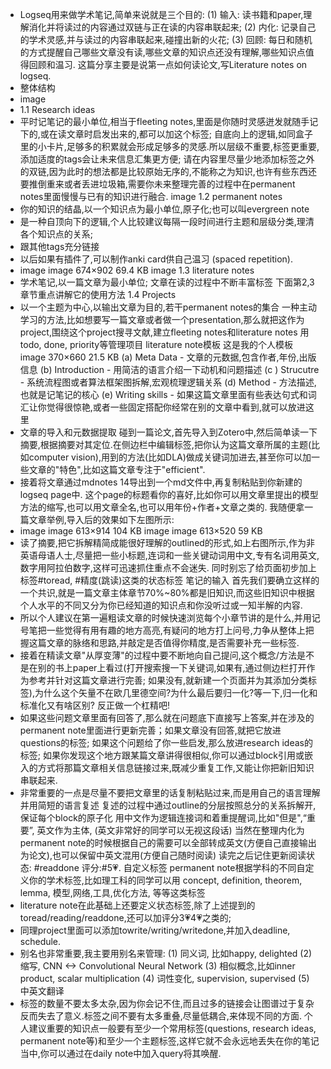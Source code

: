 - Logseq用来做学术笔记,简单来说就是三个目的:
  (1) 输入: 读书籍和paper,理解消化并将读过的内容通过双链与正在读的内容串联起来;
  (2) 内化: 记录自己的学术灵感,并与读过的内容串联起来,碰撞出新的火花;
  (3) 回顾: 每日和随机的方式提醒自己哪些文章没有读,哪些文章的知识点还没有理解,哪些知识点值得回顾和温习.
  这篇分享主要是说第一点如何读论文,写Literature notes on logseq.
- 整体结构
- image
- 1.1 Research ideas
- 平时记笔记的最小单位,相当于fleeting notes,里面是你随时灵感迸发就随手记下的,或在读文章时启发出来的,都可以加这个标签;
  自底向上的逻辑,如同盒子里的小卡片,足够多的积累就会形成足够多的灵感.所以层级不重要,标签更重要,添加适度的tags会让未来信息汇集更方便;
  请在内容里尽量少地添加标签之外的双链,因为此时的想法都是比较原始无序的,不能称之为知识,也许有些东西还要推倒重来或者丢进垃圾箱,需要你未来整理完善的过程中在permanent notes里面慢慢与已有的知识进行融合.
  image
  1.2 permanent notes
- 你的知识的结晶,以一个知识点为最小单位,原子化;也可以叫evergreen note
- 是一种自顶向下的逻辑,个人比较建议每隔一段时间进行主题和层级分类,理清各个知识点的关系;
- 跟其他tags充分链接
- 以后如果有插件了,可以制作anki card供自己温习 (spaced repetition).
- image
  image
  674×902 69.4 KB
   image
  1.3 literature notes
- 学术笔记,以一篇文章为最小单位;
  文章在读的过程中不断丰富标签
  下面第2,3章节重点讲解它的使用方法
  1.4 Projects
- 以一个主题为中心,以输出文章为目的,若干permanent notes的集合
  一种主动学习的方法,比如想要写一篇文章或者做一个presentation,那么就把这作为project,围绕这个project搜寻文献,建立fleeting notes和literature notes
  用todo, done, priority等管理项目
  literature note模板
  这是我的个人模板
  image
  370×660 21.5 KB
  (a) Meta Data - 文章的元数据,包含作者,年份,出版信息
  (b) Introduction - 用简洁的语言介绍一下动机和问题描述
  (c ) Strucutre - 系统流程图或者算法框架图拆解,宏观梳理逻辑关系
  (d) Method - 方法描述,也就是记笔记的核心
  (e) Writing skills - 如果这篇文章里面有些表达句式和词汇让你觉得很惊艳,或者一些固定搭配你经常在别的文章中看到,就可以放进这里
- 文章的导入和元数据提取
  碰到一篇论文,首先导入到Zotero中,然后简单读一下摘要,根据摘要对其定位.在侧边栏中编辑标签,把你认为这篇文章所属的主题(比如computer vision),用到的方法(比如DLA)做成关键词加进去,甚至你可以加一些文章的"特色",比如这篇文章专注于"efficient".
- 接着将文章通过mdnotes 14导出到一个md文件中,再复制粘贴到你新建的logseq page中. 这个page的标题看你的喜好,比如你可以用文章里提出的模型方法的缩写,也可以用文章全名,也可以用年份+作者+文章之类的. 我随便拿一篇文章举例,导入后的效果如下左图所示:
- image
  image
  613×914 104 KB
   image
  image
  613×520 59 KB
- 读了摘要,把它拆解精简成能很好理解的outlined的形式,如上右图所示,作为非英语母语人士,尽量把一些小标题,连词和一些关键动词用中文,专有名词用英文,数字用阿拉伯数字,这样可迅速抓住重点不会迷失.
  同时别忘了给页面初步加上标签#toread, #精度(跳读)这类的状态标签
  笔记的输入
  首先我们要确立这样的一个共识,就是一篇文章主体章节70%~80%都是旧知识,而这些旧知识中根据个人水平的不同又分为你已经知道的知识点和你没听过或一知半解的内容.
- 所以个人建议在第一遍粗读文章的时候快速浏览每个小章节讲的是什么,并用记号笔把一些觉得有用有趣的地方高亮,有疑问的地方打上问号,力争从整体上把握这篇文章的脉络和思路,并敲定是否值得你精度,是否需要补充一些标签.
- 接着在精读文章"从厚变薄"的过程中要不断地向自己提问,这个概念/方法是不是在别的书上paper上看过(打开搜索搜一下关键词,如果有,通过侧边栏打开作为参考并针对这篇文章进行完善; 如果没有,就新建一个页面并为其添加分类标签),为什么这个矢量不在欧几里德空间?为什么最后要归一化?等一下,归一化和标准化又有啥区别? 反正做一个杠精吧!
- 如果这些问题文章里面有回答了,那么就在问题底下直接写上答案,并在涉及的permanent note里面进行更新完善；如果文章没有回答,就把它放进questions的标签; 如果这个问题给了你一些启发,那么放进research ideas的标签; 如果你发现这个地方跟某篇文章讲得很相似,你可以通过block引用或嵌入的方式将那篇文章相关信息链接过来,既减少重复工作,又能让你把新旧知识串联起来.
- 非常重要的一点是尽量不要把文章里的话复制粘贴过来,而是用自己的语言理解并用简短的语言复述
  复述的过程中通过outline的分层按照总分的关系拆解开,保证每个block的原子化
  用中文作为逻辑连接词和着重提醒词,比如"但是",“重要”, 英文作为主体, (英文非常好的同学可以无视这段话)
  当然在整理内化为permanent note的时候根据自己的需要可以全部转成英文(方便自己直接输出为论文),也可以保留中英文混用(方便自己随时阅读)
  读完之后记住更新阅读状态: #readdone 评分:#5​:heartpulse:.
  自定义标签
  permanent note根据学科的不同自定义你的学术标签,比如理工科的同学可以用
  concept, definition, theorem, lemma, 模型,网络,工具,优化方法, 等等这类标签
- literature note在此基础上还要定义状态标签,除了上述提到的toread/reading/readdone,还可以加评分3​:heartpulse:4​:heartpulse:之类的;
- 同理project里面可以添加towrite/writing/writedone,并加入deadline, schedule.
- 别名也非常重要,我主要用别名来管理:
  (1) 同义词, 比如happy, delighted (2) 缩写, CNN <-> Convolutional Neural Network
  (3) 相似概念,比如inner product, scalar multiplication (4) 词性变化, supervision, supervised
  (5) 中英文翻译
- 标签的数量不要太多太杂,因为你会记不住,而且过多的链接会让图谱过于复杂反而失去了意义.标签之间不要有太多重叠,尽量低耦合,来体现不同的方面.
  个人建议重要的知识点一般要有至少一个常用标签(questions, research ideas, permanent note等)和至少一个主题标签,这样它就不会永远地丢失在你的笔记当中,你可以通过在daily note中加入query将其唤醒.